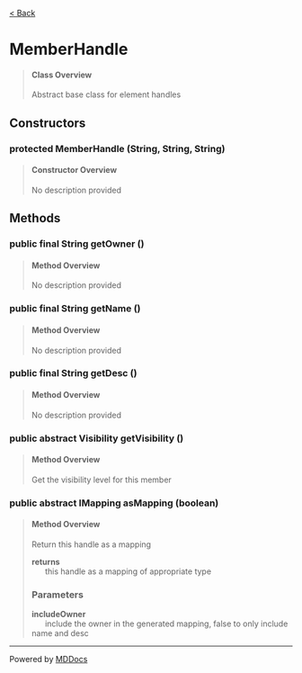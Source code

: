 [< Back](../README.md)
# MemberHandle #
>#### Class Overview ####
>Abstract base class for element handles
## Constructors ##
### protected MemberHandle (String, String, String) ###
>#### Constructor Overview ####
>No description provided
>
## Methods ##
### public final String getOwner () ###
>#### Method Overview ####
>No description provided
>
### public final String getName () ###
>#### Method Overview ####
>No description provided
>
### public final String getDesc () ###
>#### Method Overview ####
>No description provided
>
### public abstract Visibility getVisibility () ###
>#### Method Overview ####
>Get the visibility level for this member
>
### public abstract IMapping asMapping (boolean) ###
>#### Method Overview ####
>Return this handle as a mapping
>
>**returns**<br />
>&nbsp;&nbsp;&nbsp;&nbsp;&nbsp;&nbsp;this handle as a mapping of appropriate type
>
>### Parameters ###
>**includeOwner**<br />
>&nbsp;&nbsp;&nbsp;&nbsp;&nbsp;&nbsp;include the owner in the generated mapping, false to
      only include name and desc
>

---
Powered by [MDDocs](https://github.com/VRCube/MDDocs)